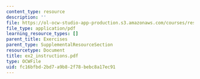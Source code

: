 ```yaml
---
content_type: resource
description: ''
file: https://ol-ocw-studio-app-production.s3.amazonaws.com/courses/res-14-001-abdul-latif-jameel-poverty-action-lab-executive-training-evaluating-social-programs-2009-spring-2009/fc16bfbd2bd7a9b82f78bebc8a17ec91_ex2_instructions.pdf
file_type: application/pdf
learning_resource_types: []
parent_title: Exercises
parent_type: SupplementalResourceSection
resourcetype: Document
title: ex2_instructions.pdf
type: OCWFile
uid: fc16bfbd-2bd7-a9b8-2f78-bebc8a17ec91
---
```

